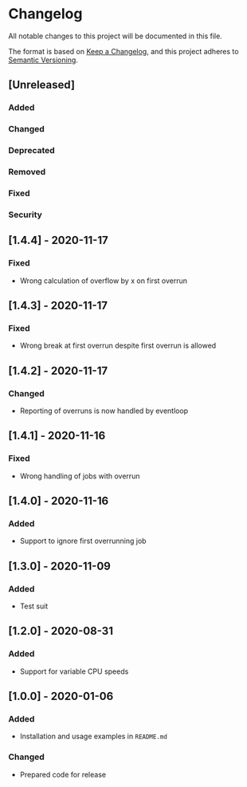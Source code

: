 # Changelog
All notable changes to this project will be documented in this file.

The format is based on [Keep a Changelog](https://keepachangelog.com/en/1.0.0/),
and this project adheres to [Semantic Versioning](https://semver.org/spec/v2.0.0.html).

## [Unreleased]
### Added
### Changed
### Deprecated
### Removed
### Fixed
### Security

## [1.4.4] - 2020-11-17
### Fixed
- Wrong calculation of overflow by x on first overrun

## [1.4.3] - 2020-11-17
### Fixed
- Wrong break at first overrun despite first overrun is allowed

## [1.4.2] - 2020-11-17
### Changed
- Reporting of overruns is now handled by eventloop

## [1.4.1] - 2020-11-16
### Fixed
- Wrong handling of jobs with overrun

## [1.4.0] - 2020-11-16
### Added
- Support to ignore first overrunning job

## [1.3.0] - 2020-11-09
### Added
- Test suit

## [1.2.0] - 2020-08-31
### Added
- Support for variable CPU speeds

## [1.0.0] - 2020-01-06
### Added
- Installation and usage examples in `README.md`
### Changed
- Prepared code for release
